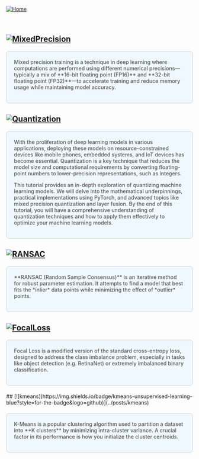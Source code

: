 [![Home](https://img.shields.io/badge/Home-Click%20Here-blue?style=flat&logo=homeadvisor&logoColor=white)](../)


<br>

## [![MixedPrecision](https://img.shields.io/badge/Optimization_Series-Mixed_Precision_Training-blue?style=for-the-badge&logo=github)](../posts/MixedPrecision)

<div style="background-color: #f0f8ff; color: #555;font-weight: 485; padding: 20px; margin: 20px 0; border-radius: 8px; border: 1px solid #ccc;">
Mixed precision training is a technique in deep learning where computations are performed using different numerical precisions—typically a mix of **16-bit floating point (FP16)** and **32-bit floating point (FP32)**—to accelerate training and reduce memory usage while maintaining model accuracy. 
<p></p>
</div>


## [![Quantization](https://img.shields.io/badge/Optimization_Series-Quantization-blue?style=for-the-badge&logo=github)](../posts/Quantization)

<div style="background-color: #f0f8ff; color: #555;font-weight: 485; padding: 20px; margin: 20px 0; border-radius: 8px; border: 1px solid #ccc;">
With the proliferation of deep learning models in various applications, deploying these models on resource-constrained devices like mobile phones, embedded systems, and IoT devices has become essential. Quantization is a key technique that reduces the model size and computational requirements by converting floating-point numbers to lower-precision representations, such as integers.


This tutorial provides an in-depth exploration of quantizing machine learning models. We will delve into the mathematical underpinnings, practical implementations using PyTorch, and advanced topics like mixed precision quantization and layer fusion. By the end of this tutorial, you will have a comprehensive understanding of quantization techniques and how to apply them effectively to optimize your machine learning models.

<p></p>

</div>

## [![RANSAC](https://img.shields.io/badge/RANSAC-Random_Sample_Consensus-blue?style=for-the-badge&logo=github)](../posts/RANSAC)

<div style="background-color: #f0f8ff; color: #555;font-weight: 485; padding: 20px; margin: 20px 0; border-radius: 8px; border: 1px solid #ccc;">
**RANSAC (Random Sample Consensus)** is an iterative method for robust parameter estimation. It attempts to find a model that best fits the *inlier* data points while minimizing the effect of *outlier* points.

<p></p>

</div>

## [![FocalLoss](https://img.shields.io/badge/FocalLoss-Focal_Loss-blue?style=for-the-badge&logo=github)](../posts/FocalLoss)

<div style="background-color: #f0f8ff; color: #555;font-weight: 485; padding: 20px; margin: 20px 0; border-radius: 8px; border: 1px solid #ccc;">
Focal Loss is a modified version of the standard cross-entropy loss, designed to address the class imbalance problem, especially in tasks like object detection (e.g. RetinaNet) or extremely imbalanced binary classification.
<p></p>

</div>
## [![kmeans](https://img.shields.io/badge/kmeans-unsupervised-learning-blue?style=for-the-badge&logo=github)](../posts/kmeans)

<div style="background-color: #f0f8ff; color: #555;font-weight: 485; padding: 20px; margin: 20px 0; border-radius: 8px; border: 1px solid #ccc;">
K-Means is a popular clustering algorithm used to partition a dataset into **K clusters** by minimizing intra-cluster variance. A crucial factor in its performance is how you initialize the cluster centroids. 
<p></p>
</div>

